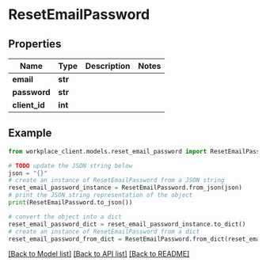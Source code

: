 # ResetEmailPassword


## Properties

Name | Type | Description | Notes
------------ | ------------- | ------------- | -------------
**email** | **str** |  | 
**password** | **str** |  | 
**client_id** | **int** |  | 

## Example

```python
from workplace_client.models.reset_email_password import ResetEmailPassword

# TODO update the JSON string below
json = "{}"
# create an instance of ResetEmailPassword from a JSON string
reset_email_password_instance = ResetEmailPassword.from_json(json)
# print the JSON string representation of the object
print(ResetEmailPassword.to_json())

# convert the object into a dict
reset_email_password_dict = reset_email_password_instance.to_dict()
# create an instance of ResetEmailPassword from a dict
reset_email_password_from_dict = ResetEmailPassword.from_dict(reset_email_password_dict)
```
[[Back to Model list]](../README.md#documentation-for-models) [[Back to API list]](../README.md#documentation-for-api-endpoints) [[Back to README]](../README.md)


